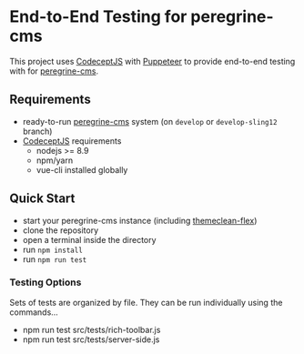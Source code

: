 # End-to-End Testing for peregrine-cms
This project uses [CodeceptJS](https://codecept.io/) with [Puppeteer](https://codecept.io/puppeteer/) to provide end-to-end testing with for [peregrine-cms](https://github.com/headwirecom/peregrine-cms).

## Requirements
- ready-to-run [peregrine-cms](https://github.com/headwirecom/peregrine-cms) system (on `develop` or `develop-sling12` branch)
- [CodeceptJS](https://codecept.io/vue/#how-to-try-it) requirements
  - nodejs >= 8.9
  - npm/yarn
  - vue-cli installed globally

## Quick Start
- start your peregrine-cms instance (including [themeclean-flex](https://github.com/headwirecom/themeclean-flex))
- clone the repository
- open a terminal inside the directory
- run `npm install`
- run `npm run test`

### Testing Options
Sets of tests are organized by file. They can be run individually using the commands...
- npm run test src/tests/rich-toolbar.js
- npm run test src/tests/server-side.js
